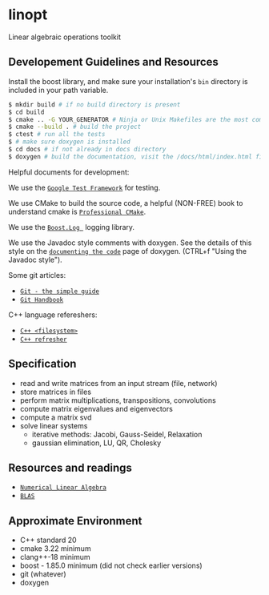 # linopt
Linear algebraic operations toolkit

## Developement Guidelines and Resources

Install the boost library, and make sure your installation's
`bin` directory is included in your path variable.

```bash
$ mkdir build # if no build directory is present
$ cd build
$ cmake .. -G YOUR_GENERATOR # Ninja or Unix Makefiles are the most common
$ cmake --build . # build the project
$ ctest # run all the tests
$ # make sure doxygen is installed 
$ cd docs # if not already in docs directory
$ doxygen # build the documentation, visit the /docs/html/index.html file
```

Helpful documents for development:

We use the [`Google Test Framework`](http://google.github.io/googletest/)
for testing.

We use CMake to build the source code, a helpful (NON-FREE) book to understand
cmake is 
[`Professional CMake`](https://crascit.com/professional-cmake/).

We use the
[`Boost.Log `](https://www.boost.org/doc/libs/1_85_0/libs/log/doc/html/index.html)
logging library.

We use the Javadoc style comments with doxygen.
See the details of this style on the 
[`documenting the code`](https://www.doxygen.nl/manual/docblocks.html)
page of doxygen. (CTRL+f "Using the Javadoc style").

Some git articles:
- [`Git - the simple guide`](https://rogerdudler.github.io/git-guide/)
- [`Git Handbook`](https://www.freecodecamp.org/news/learn-git-basics/)

C++ language refereshers:
- [`C++ <filesystem>`](https://en.cppreference.com/w/cpp/filesystem)
- [`C++ refresher`](https://mk8bk.github.io/chapters/ccpp/cpp.html)

## Specification
- read and write matrices from an input stream (file, network)
- store matrices in files
- perform matrix multiplications, transpositions, convolutions
- compute matrix eigenvalues and eigenvectors
- compute a matrix svd
- solve linear systems
  - iterative methods: Jacobi, Gauss-Seidel, Relaxation
  - gaussian elimination, LU, QR, Cholesky

## Resources and readings
- [`Numerical Linear Algebra`](http://mitran-lab.amath.unc.edu/courses/MATH662/biblio/AllaireKaber_2008_Book_NumericalLinearAlgebra.pdf)
- [`BLAS`](https://www.boost.org/doc/libs/1_82_0/libs/numeric/ublas/doc/index.html)

## Approximate Environment
- C++ standard 20
- cmake 3.22 minimum
- clang++-18 minimum
- boost - 1.85.0 minimum (did not check earlier versions)
- git (whatever)
- doxygen
